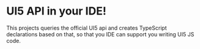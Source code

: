 # UI5 API in your IDE!

This projects queries the official UI5 api and creates TypeScript declarations based on that, so that you IDE can support you writing UI5 JS code.
